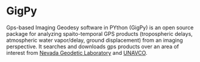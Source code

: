 # GigPy
Gps-based Imaging Geodesy software in PYthon (GigPy) is an open source package for analyzing spaito-temporal GPS products (tropospheric delays, atmospheric water vapor/delay, ground displacement) from an imaging perspective. It searches and downloads gps products over an area of interest from [Nevada Geodetic Laboratory](http://geodesy.unr.edu/) and [UNAVCO](https://www.unavco.org/). 
